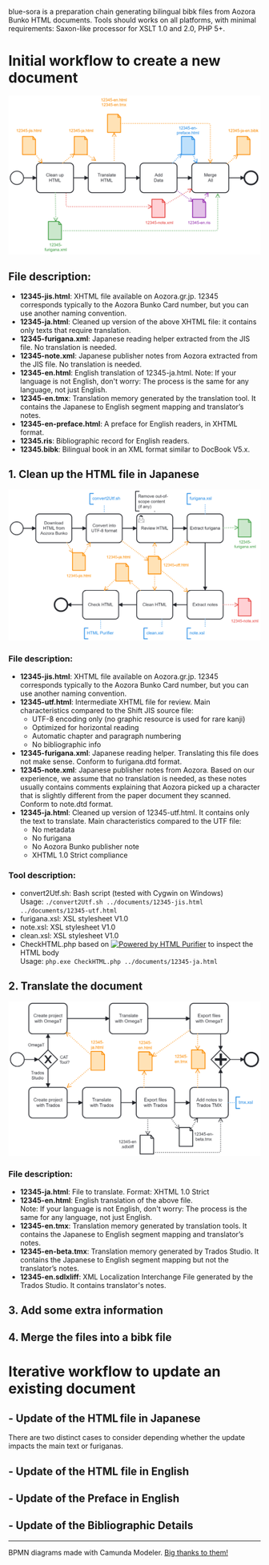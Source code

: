 blue-sora is a preparation chain generating bilingual bibk files from Aozora Bunko HTML documents. Tools should works on all platforms, with minimal requirements: Saxon-like processor for XSLT 1.0 and 2.0, PHP 5+.

# Initial workflow to create a new document
![Initial workflow overview](0-InitialWorkflow.png)
## File description:
- **12345-jis.html**: XHTML file available on Aozora.gr.jp. 12345 corresponds typically to the Aozora Bunko Card number, but you can use another naming convention.
- **12345-ja.html**: Cleaned up version of the above XHTML file: it contains only texts that require translation.
- **12345-furigana.xml**: Japanese reading helper extracted from the JIS file. No translation is needed.
- **12345-note.xml**: Japanese publisher notes from Aozora extracted from the JIS file. No translation is needed.
- **12345-en.html**: English translation of 12345-ja.html. Note: If your language is not English, don't worry: The process is the same for any language, not just English.
- **12345-en.tmx**: Translation memory generated by the translation tool. It contains the Japanese to English segment mapping and translator’s notes.
- **12345-en-preface.html**: A preface for English readers, in XHTML format.
- **12345.ris**: Bibliographic record for English readers.
- **12345.bibk**: Bilingual book in an XML format similar to DocBook V5.x.
## 1. Clean up the HTML file in Japanese
![Clean up overview](1-CleanUp.png)
### File description:
- **12345-jis.html**: XHTML file available on Aozora.gr.jp. 12345 corresponds typically to the Aozora Bunko Card number, but you can use another naming convention.
- **12345-utf.html**: Intermediate XHTML file for review. Main characteristics compared to the Shift JIS source file:
  - UTF-8 encoding only (no graphic resource is used for rare kanji)
  - Optimized for horizontal reading
  - Automatic chapter and paragraph numbering
  - No bibliographic info
- **12345-furigana.xml**: Japanese reading helper. Translating this file does not make sense. Conform to furigana.dtd format.
- **12345-note.xml**: Japanese publisher notes from Aozora. Based on our experience, we assume that no translation is needed, as these notes usually contains comments explaining that Aozora picked up a character that is slightly different from the paper document they scanned. Conform to note.dtd format.
- **12345-ja.html**: Cleaned up version of 12345-utf.html. It contains only the text to translate. Main characteristics compared to the UTF file:
  - No metadata
  - No furigana
  - No Aozora Bunko publisher note
  - XHTML 1.0 Strict compliance
### Tool description:
- convert2Utf.sh: Bash script (tested with Cygwin on Windows)  
  Usage: ```./convert2Utf.sh ../documents/12345-jis.html ../documents/12345-utf.html```
- furigana.xsl: XSL stylesheet V1.0
- note.xsl: XSL stylesheet V1.0
- clean.xsl: XSL stylesheet V1.0
- CheckHTML.php based on [![Powered by HTML Purifier](http://htmlpurifier.org/live/art/powered.png 'HTML Purifier')](http://htmlpurifier.org/) to inspect the HTML body  
  Usage: ```php.exe CheckHTML.php ../documents/12345-ja.html```
## 2. Translate the document
![Translate overview](2-Translate.png)
### File description:
- **12345-ja.html**: File to translate. Format: XHTML 1.0 Strict
- **12345-en.html**: English translation of the above file.  
  Note: If your language is not English, don't worry: The process is the same for any language, not just English.
- **12345-en.tmx**: Translation memory generated by translation tools. It contains the Japanese to English segment mapping and translator’s notes.
- **12345-en-beta.tmx**: Translation memory generated by Trados Studio. It contains the Japanese to English segment mapping but not the translator’s notes.
- **12345-en.sdlxliff**: XML Localization Interchange File generated by the Trados Studio. It contains translator's notes.

## 3. Add some extra information
## 4. Merge the files into a bibk file

# Iterative workflow to update an existing document
## - Update of the HTML file in Japanese
There are two distinct cases to consider depending whether the update impacts the main text or furiganas.
## - Update of the HTML file in English
## - Update of the Preface in English
## - Update of the Bibliographic Details
---
BPMN diagrams made with Camunda Modeler. [Big thanks to them!](https://camunda.com/)
